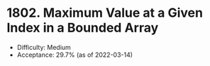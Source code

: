 # 1802. Maximum Value at a Given Index in a Bounded Array
- Difficulty: Medium
- Acceptance: 29.7% (as of 2022-03-14)
